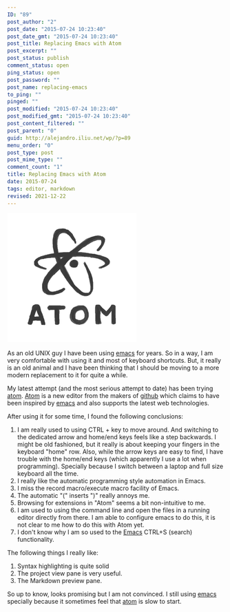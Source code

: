 ```yaml
---
ID: "89"
post_author: "2"
post_date: "2015-07-24 10:23:40"
post_date_gmt: "2015-07-24 10:23:40"
post_title: Replacing Emacs with Atom
post_excerpt: ""
post_status: publish
comment_status: open
ping_status: open
post_password: ""
post_name: replacing-emacs
to_ping: ""
pinged: ""
post_modified: "2015-07-24 10:23:40"
post_modified_gmt: "2015-07-24 10:23:40"
post_content_filtered: ""
post_parent: "0"
guid: http://alejandro.iliu.net/wp/?p=89
menu_order: "0"
post_type: post
post_mime_type: ""
comment_count: "1"
title: Replacing Emacs with Atom
date: 2015-07-24
tags: editor, markdown
revised: 2021-12-22
---
```


![atom](/images/2015/atom.png)

As an old UNIX guy I have been using
[emacs](https://www.gnu.org/software/emacs/emacs.html) for years.
So in a way, I am very comfortable with using it and most of keyboard
shortcuts. But, it really is an old animal and I have been thinking
that I should be moving to a more modern replacement to it for quite
a while.

My latest attempt (and the most serious attempt to date) has been
trying [atom](http://atom.io/). [Atom](http://atom.io/) is a new
editor from the makers of [github](https://github.com/) which claims
to have been inspired by [emacs](https://www.gnu.org/software/emacs/emacs.html)
and also supports the latest web technologies.

After using it for some time, I found the following conclusions:

1.  I am really used to using CTRL + key to move around. And switching to the dedicated arrow and home/end keys feels like a step backwards. I might be old fashioned, but it really is about keeping your fingers in the keyboard "home" row. Also, while the arrow keys are easy to find, I have trouble with the home/end keys (which apparently I use a lot when programming). Specially because I switch between a laptop and full size keyboard all the time.
2.  I really like the automatic programming style automation in Emacs.
3.  I miss the record macro/execute macro facility of Emacs.
4.  The automatic "(" inserts ")" really annoys me.
5.  Browsing for extensions in "Atom" seems a bit non-intuitive to me.
6.  I am used to using the command line and open the files in a running editor directly from there. I am able to configure emacs to do this, it is not clear to me how to do this with Atom yet.
7.  I don't know why I am so used to the [Emacs](https://www.gnu.org/software/emacs/emacs.html) CTRL+S (search) functionality.

The following things I really like:

1.  Syntax highlighting is quite solid
2.  The project view pane is very useful.
3.  The Markdown preview pane.

So up to know, looks promising but I am not convinced. I still using [emacs](https://www.gnu.org/software/emacs/emacs.html) specially because it sometimes feel that [atom](http://atom.io/) is slow to start.
